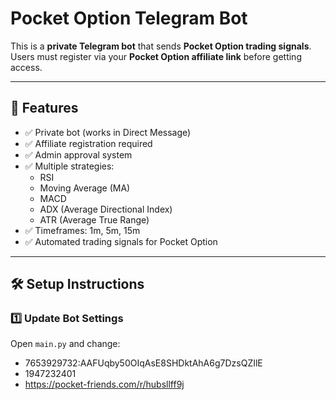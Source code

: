 # Pocket Option Telegram Bot

This is a **private Telegram bot** that sends **Pocket Option trading signals**.  
Users must register via your **Pocket Option affiliate link** before getting access.

---

## 🚀 Features
- ✅ Private bot (works in Direct Message)
- ✅ Affiliate registration required
- ✅ Admin approval system
- ✅ Multiple strategies:
  - RSI
  - Moving Average (MA)
  - MACD
  - ADX (Average Directional Index)
  - ATR (Average True Range)
- ✅ Timeframes: 1m, 5m, 15m
- ✅ Automated trading signals for Pocket Option

---

## 🛠 Setup Instructions

### 1️⃣ Update Bot Settings
Open `main.py` and change:
- 7653929732:AAFUqby50OIqAsE8SHDktAhA6g7DzsQZIlE
- 1947232401
- https://pocket-friends.com/r/hubsllff9j
  ```python
